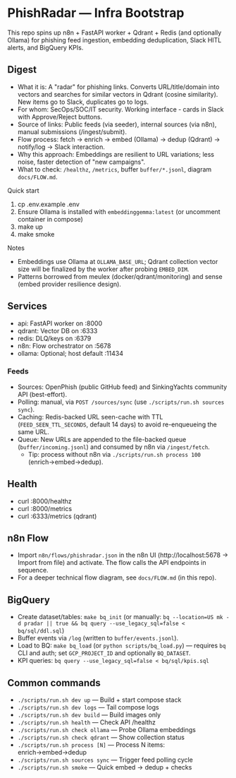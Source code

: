 # PhishRadar — Infra Bootstrap

This repo spins up n8n + FastAPI worker + Qdrant + Redis (and optionally Ollama) for phishing feed ingestion, embedding deduplication, Slack HITL alerts, and BigQuery KPIs.


   
## Digest
- What it is: A "radar" for phishing links. Converts URL/title/domain into vectors and searches for similar vectors in Qdrant (cosine similarity). New items go to Slack, duplicates go to logs.
- For whom: SecOps/SOC/IT security. Working interface - cards in Slack with Approve/Reject buttons.
- Source of links: Public feeds (via seeder), internal sources (via n8n), manual submissions (/ingest/submit).
- Flow process: fetch → enrich → embed (Ollama) → dedup (Qdrant) → notify/log → Slack interaction.
- Why this approach: Embeddings are resilient to URL variations; less noise, faster detection of "new campaigns".
- What to check: `/healthz`, `/metrics`, buffer `buffer/*.jsonl`, diagram `docs/FLOW.md`.


Quick start
1. cp .env.example .env
2. Ensure Ollama is installed with `embeddinggemma:latest` (or uncomment container in compose)
3. make up
4. make smoke

Notes
- Embeddings use Ollama at `OLLAMA_BASE_URL`; Qdrant collection vector size will be finalized by the worker after probing `EMBED_DIM`.
- Patterns borrowed from meulex (docker/qdrant/monitoring) and sense (embed provider resilience design).

## Services
- api: FastAPI worker on :8000
- qdrant: Vector DB on :6333
- redis: DLQ/keys on :6379
- n8n: Flow orchestrator on :5678
- ollama: Optional; host default :11434

### Feeds
- Sources: OpenPhish (public GitHub feed) and SinkingYachts community API (best-effort).
- Polling: manual, via `POST /sources/sync` (use `./scripts/run.sh sources sync`).
- Caching: Redis-backed URL seen-cache with TTL (`FEED_SEEN_TTL_SECONDS`, default 14 days) to avoid re-enqueueing the same URL.
- Queue: New URLs are appended to the file-backed queue (`buffer/incoming.jsonl`) and consumed by n8n via `/ingest/fetch`.
  - Tip: process without n8n via `./scripts/run.sh process 100` (enrich→embed→dedup).

## Health
- curl :8000/healthz
- curl :8000/metrics
- curl :6333/metrics (qdrant)

## n8n Flow
- Import `n8n/flows/phishradar.json` in the n8n UI (http://localhost:5678 → Import from file) and activate. The flow calls the API endpoints in sequence.
- For a deeper technical flow diagram, see `docs/FLOW.md` (in this repo).

## BigQuery
- Create dataset/tables: `make bq_init` (or manually: `bq --location=US mk -d pradar || true && bq query --use_legacy_sql=false < bq/sql/ddl.sql`)
- Buffer events via `/log` (written to `buffer/events.jsonl`).
- Load to BQ: `make bq_load` (or `python scripts/bq_load.py`) — requires `bq` CLI and auth; set `GCP_PROJECT_ID` and optionally `BQ_DATASET`.
- KPI queries: `bq query --use_legacy_sql=false < bq/sql/kpis.sql`

## Common commands
- `./scripts/run.sh dev up` — Build + start compose stack
- `./scripts/run.sh dev logs` — Tail compose logs
- `./scripts/run.sh dev build` — Build images only
- `./scripts/run.sh health` — Check API /healthz
- `./scripts/run.sh check ollama` — Probe Ollama embeddings
- `./scripts/run.sh check qdrant` — Show collection status
- `./scripts/run.sh process [N]` — Process N items: enrich→embed→dedup
- `./scripts/run.sh sources sync` — Trigger feed polling cycle
- `./scripts/run.sh smoke` — Quick embed → dedup + checks
